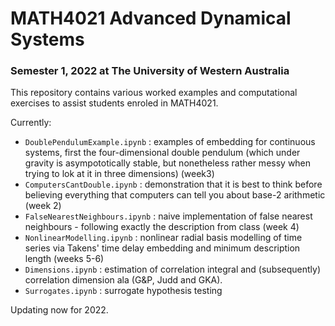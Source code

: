 # MATH4021 Advanced Dynamical Systems
### Semester 1, 2022 at The University of Western Australia

This repository contains various worked examples and computational exercises to assist students enroled in MATH4021.

Currently:
- ```DoublePendulumExample.ipynb``` : examples of embedding for continuous systems, first the four-dimensional double pendulum (which under gravity is asympototically stable, but nonetheless rather messy when trying to lok at it in three dimensions) (week3)
- ```ComputersCantDouble.ipynb``` :  demonstration that it is best to think before believing everything that computers can tell you about base-2 arithmetic (week 2)
- ``FalseNearestNeighbours.ipynb`` : naive implementation of false nearest neighbours - following exactly the description from class (week 4)    
- ``NonlinearModelling.ipynb`` : nonlinear radial basis modelling of time series via Takens' time delay embedding and minimum description length (weeks 5-6)
- ``Dimensions.ipynb`` : estimation of correlation integral and (subsequently) correlation dimension ala (G&P, Judd and GKA).              
- ``Surrogates.ipynb`` : surrogate hypothesis testing

Updating now for 2022.
